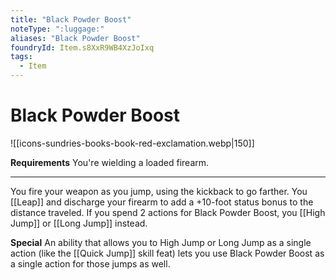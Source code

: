```yaml
---
title: "Black Powder Boost"
noteType: ":luggage:"
aliases: "Black Powder Boost"
foundryId: Item.s8XxR9WB4XzJoIxq
tags:
  - Item
---
```


# Black Powder Boost
![[icons-sundries-books-book-red-exclamation.webp|150]]

**Requirements** You're wielding a loaded firearm.

* * *

You fire your weapon as you jump, using the kickback to go farther. You [[Leap]] and discharge your firearm to add a +10-foot status bonus to the distance traveled. If you spend 2 actions for Black Powder Boost, you [[High Jump]] or [[Long Jump]] instead.

**Special** An ability that allows you to High Jump or Long Jump as a single action (like the [[Quick Jump]] skill feat) lets you use Black Powder Boost as a single action for those jumps as well.
